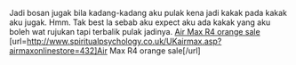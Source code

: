 Jadi bosan jugak bila kadang-kadang aku pulak kena jadi kakak pada kakak aku jugak. Hmm. Tak best la sebab aku expect aku ada kakak yang aku boleh wat rujukan tapi terbalik pulak jadinya.
 <a href="http://www.spiritualpsychology.co.uk/UKairmax.asp?airmaxonlinestore=432" >Air Max R4 orange sale</a>
[url=http://www.spiritualpsychology.co.uk/UKairmax.asp?airmaxonlinestore=432]Air Max R4 orange sale[/url]